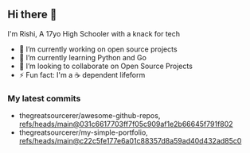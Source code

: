 ## Hi there 👋

I'm Rishi, A 17yo High Schooler with a knack for tech

- 🔭 I’m currently working on open source projects
- 🌱 I’m currently learning Python and Go
- 👯 I’m looking to collaborate on Open Source Projects
- ⚡ Fun fact: I'm a ☕ dependent lifeform


### My latest commits

<!-- START gadpp -->
- thegreatsourcerer/awesome-github-repos, [refs/heads/main@031c6617703ff7f05c909af1e2b66645f791f802](https://github.com/thegreatsourcerer/awesome-github-repos/commit/031c6617703ff7f05c909af1e2b66645f791f802)
- thegreatsourcerer/my-simple-portfolio, [refs/heads/main@c22c5fe177e6a01c88357d8a59ad40d432ad85c0](https://github.com/thegreatsourcerer/my-simple-portfolio/commit/c22c5fe177e6a01c88357d8a59ad40d432ad85c0)
